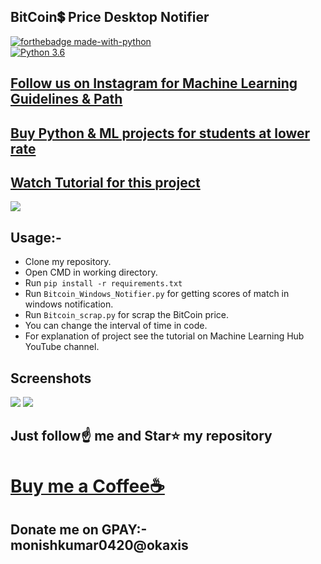 ##  BitCoin💲 Price Desktop Notifier

[![forthebadge made-with-python](http://ForTheBadge.com/images/badges/made-with-python.svg)](https://www.python.org/)                 
[![Python 3.6](https://img.shields.io/badge/python-3.6-blue.svg)](https://www.python.org/downloads/release/python-360/)   

## [Follow us on Instagram for Machine Learning Guidelines & Path](https://www.instagram.com/machine_learning_hub.ai/)
## [Buy Python & ML projects for students at lower rate](https://www.instamojo.com/kushalbhavsar1820)
## [Watch Tutorial for this project](https://youtu.be/Cyi46mioqk0)

<img src="https://github.com/Spidy20/Bitcoin_Price_Scrap/blob/master/bitcoin.jpg">

## Usage:-

- Clone my repository.
- Open CMD in working directory.
- Run `pip install -r requirements.txt`
- Run `Bitcoin_Windows_Notifier.py` for getting scores of match in windows notification. 
- Run `Bitcoin_scrap.py` for scrap the BitCoin price.
- You can change the interval of time in code.
- For explanation of project see the tutorial on Machine Learning Hub YouTube channel.

## Screenshots

<img src="https://github.com/Spidy20/Bitcoin_Price_Scrap/blob/master/sc1.png">
<img src="https://github.com/Spidy20/Bitcoin_Price_Scrap/blob/master/sc2.png">

## Just follow☝️ me and Star⭐ my repository 

# [Buy me a Coffee☕](https://www.buymeacoffee.com/monishkumal)
## Donate me on GPAY:-  monishkumar0420@okaxis
